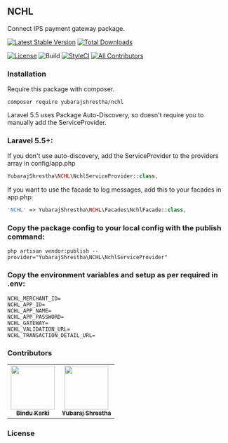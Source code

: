 ## NCHL
Connect IPS payment gateway package.

[![Latest Stable Version](https://poser.pugx.org/yubarajshrestha/nchl/v/stable)](https://packagist.org/packages/yubarajshrestha/nchl)
[![Total Downloads](https://poser.pugx.org/yubarajshrestha/nchl/downloads)](https://packagist.org/packages/yubarajshrestha/nchl)

[![License](https://poser.pugx.org/yubarajshrestha/nchl/license)](https://packagist.org/packages/yubarajshrestha/nchl)
![Build](https://travis-ci.com/yubarajshrestha/nchl.svg?branch=master)
[![StyleCI](https://github.styleci.io/repos/230768636/shield?branch=master)](https://github.styleci.io/repos/230768636)
[![All Contributors](https://img.shields.io/badge/all_contributors-2-orange.svg?style=flat-square)](#contributors-)

### Installation
Require this package with composer.
```shell
composer require yubarajshrestha/nchl
```
Laravel 5.5 uses Package Auto-Discovery, so doesn't require you to manually add the ServiceProvider.

### Laravel 5.5+:
If you don't use auto-discovery, add the ServiceProvider to the providers array in config/app.php
```php
YubarajShrestha\NCHL\NchlServiceProvider::class,
```
If you want to use the facade to log messages, add this to your facades in app.php:
```php
'NCHL' => YubarajShrestha\NCHL\Facades\NchlFacade::class,
```
### Copy the package config to your local config with the publish command:
```shell
php artisan vendor:publish --provider="YubarajShrestha\NCHL\NchlServiceProvider"
```
### Copy the environment variables and setup as per required in .env:
```shell
NCHL_MERCHANT_ID=
NCHL_APP_ID=
NCHL_APP_NAME=
NCHL_APP_PASSWORD=
NCHL_GATEWAY=
NCHL_VALIDATION_URL=
NCHL_TRANSACTION_DETAIL_URL=
```
### Contributors
<!-- ALL-CONTRIBUTORS-LIST:START - Do not remove or modify this section -->
<!-- prettier-ignore-start -->
<!-- markdownlint-disable -->
<table>
  <tr>
    <td align="center"><a href="https://bindukarki.com.np"><img src="https://avatars3.githubusercontent.com/u/20794268?s=460&v=4" width="100px;" alt=""/><br /><sub><b>Bindu Karki</b></sub></a></td>
    <td align="center"><a href="https://yubarajshrestha.com.np"><img src="https://avatars0.githubusercontent.com/u/7955362?s=460&v=4" width="100px;" alt=""/><br /><sub><b>Yubaraj Shrestha</b></sub></a></td>
  </tr>
</table>

<!-- markdownlint-enable -->
<!-- prettier-ignore-end -->
<!-- ALL-CONTRIBUTORS-LIST:END -->

### License
